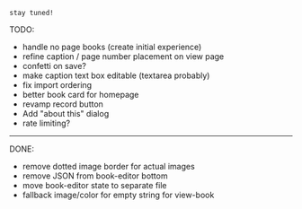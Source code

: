 `stay tuned!`

TODO:

- handle no page books (create initial experience)
- refine caption / page number placement on view page
- confetti on save?
- make caption text box editable (textarea probably)
- fix import ordering
- better book card for homepage
- revamp record button
- Add "about this" dialog
- rate limiting?

---

DONE:

- remove dotted image border for actual images
- remove JSON from book-editor bottom
- move book-editor state to separate file
- fallback image/color for empty string for view-book
